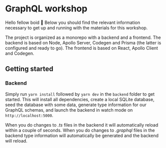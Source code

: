 # GraphQL workshop
Hello fellow boid 👋
Below you should find the relevant information necessary to get up and running with the materials for this workshop.

The project is organized as a monorepo with a backend and a frontend. The backend is based on Node, Apollo Server, Codegen and Prisma (the latter is configured and ready to go). The frontend is based on React, Apollo Client and Codegen.

## Getting started

### Backend
Simply run `yarn install` followed by `yarn dev` in the `backend` folder to get started. This will install all dependencies, create a local SQLite database, seed the database with some data, generate type information for our GraphQL schemas, and launch the backend in watch mode on `http://localhost:5000`.

When you do changes to _.ts_ files in the backend it will automatically reload within a couple of seconds. When you do changes to _.graphql_ files in the backend type information will automatically be generated and the backend will reload.
